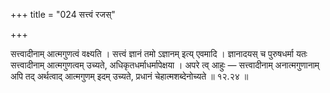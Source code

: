 +++
title = "024 सत्त्वं रजस्"

+++

सत्त्वादीनाम् आत्मगुणत्वं वक्ष्यति । सत्त्वं ज्ञानं तमो ऽज्ञानम् इत्य् एवमादि । ज्ञानादयस् च पुरुषधर्मा यतः सत्त्वादीनाम् आत्मगुणत्वम् उच्यते, अधिकृतधर्माधर्मापेक्षया । अपरे त्व् आहुः — सत्त्वादीनाम् अनात्मगुणानाम् अपि तद् अर्थत्वाद् आत्मगुणम् इदम् उच्यते, प्रधानं चेहात्मशब्देनोच्यते ॥ १२.२४ ॥